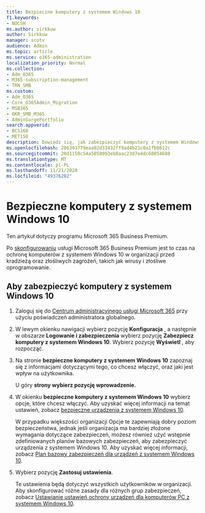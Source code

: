 ```yaml
---
title: Bezpieczne komputery z systemem Windows 10
f1.keywords:
- NOCSH
ms.author: sirkkuw
author: Sirkkuw
manager: scotv
audience: Admin
ms.topic: article
ms.service: o365-administration
localization_priority: Normal
ms.collection:
- Adm_O365
- M365-subscription-management
- TRN_SMB
ms.custom:
- Adm_O365
- Core_O365Admin_Migration
- MSB365
- OKR_SMB_M365
- AdminSurgePortfolio
search.appverid:
- BCS160
- MET150
description: Dowiedz się, jak zabezpieczyć komputery z systemem Windows 10 po skonfigurowaniu usługi Microsoft 365 Business Premium.
ms.openlocfilehash: 286393779eaa92d33432ff9ad4b21c0a1fb8612c
ms.sourcegitcommit: 20d1158c54a5058093eb8aac23d7e4dc68054688
ms.translationtype: MT
ms.contentlocale: pl-PL
ms.lasthandoff: 11/21/2020
ms.locfileid: "49376282"
---
```

# <a name="secure-windows-10-computers"></a>Bezpieczne komputery z systemem Windows 10

Ten artykuł dotyczy programu Microsoft 365 Business Premium.

Po [skonfigurowaniu](set-up.md) usługi Microsoft 365 Business Premium jest to czas na ochronę komputerów z systemem Windows 10 w organizacji przed kradzieżą oraz złośliwych zagrożeń, takich jak wirusy i złośliwe oprogramowanie.

## <a name="to-secure-your-windows-10-computers"></a>Aby zabezpieczyć komputery z systemem Windows 10

1. Zaloguj się do [Centrum administracyjnego usługi Microsoft 365](https://admin.microsoft.com) przy użyciu poświadczeń administratora globalnego. 
2. W lewym okienku nawigacji wybierz pozycję **Konfiguracja** , a następnie w obszarze **Logowanie i zabezpieczenia** wybierz pozycję **Zabezpiecz komputery z systemem Windows 10**. Wybierz pozycję **Wyświetl** , aby rozpocząć.
3. Na stronie **bezpieczne komputery z systemem Windows 10** zapoznaj się z informacjami dotyczącymi tego, co chcesz włączyć, oraz jaki jest wpływ na użytkownika.

    U góry **strony wybierz pozycję wprowadzenie.**

4. W okienku **bezpieczne komputery z systemem Windows 10** wybierz opcje, które chcesz włączyć. Aby uzyskać więcej informacji na temat ustawień, zobacz [bezpieczne urządzenia z systemem Windows 10](secure-windows-10-devices.md). 
    
    W przypadku większości organizacji Opcje te zapewniają dobry poziom bezpieczeństwa, jednak jeśli organizacja ma bardziej złożone wymagania dotyczące zabezpieczeń, możesz również użyć wstępnie zdefiniowanych planów bazowych zabezpieczeń, aby zabezpieczyć urządzenia z systemem Windows 10. Aby uzyskać więcej informacji, zobacz [Plan bazowy zabezpieczeń dla urządzeń z systemem Windows 10](https://docs.microsoft.com/mem/intune/protect/security-baselines).   

1. Wybierz pozycję **Zastosuj ustawienia**.

    Te ustawienia będą dotyczyć wszystkich użytkowników w organizacji. Aby skonfigurować różne zasady dla różnych grup zabezpieczeń, zobacz [Ustawianie ustawień ochrony urządzeń dla komputerów PC z systemem Windows 10](protection-settings-for-windows-10-pcs.md).